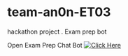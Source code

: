 # team-an0n-ET03
hackathon project . Exam prep bot

Open Exam Prep Chat Bot
[![Click Here](https://img.shields.io/badge/Click%20Here-brightgreen)](https://saumyabondre777.github.io/team-an0n-ET03/)</pre>
